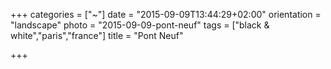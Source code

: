 +++
categories = ["~"]
date = "2015-09-09T13:44:29+02:00"
orientation = "landscape"
photo = "2015-09-09-pont-neuf"
tags = ["black & white","paris","france"]
title = "Pont Neuf"

+++
